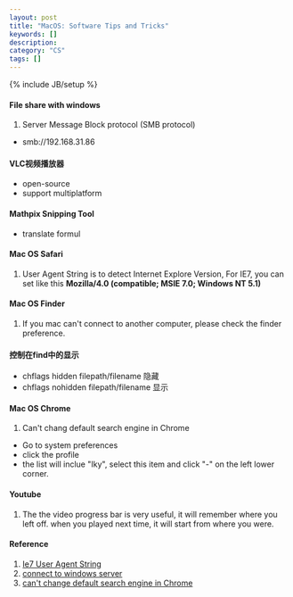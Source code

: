 ```yaml
---
layout: post
title: "MacOS: Software Tips and Tricks"
keywords: []
description: 
category: "CS"
tags: []
---
```

{% include JB/setup %}

#### File share with windows
1. Server Message Block protocol (SMB protocol)
- smb://192.168.31.86


#### VLC视频播放器

+ open-source 
+ support multiplatform 

#### Mathpix Snipping Tool

+ translate formul


#### Mac OS Safari
1. User Agent String is to detect Internet Explore Version, For IE7, you can set like this **Mozilla/4.0 (compatible; MSIE 7.0; Windows NT 5.1)**

#### Mac OS Finder
1. If you mac can't connect to another computer, please check the finder
   preference.

#### 控制在find中的显示
+ chflags hidden filepath/filename 隐藏
+ chflags nohidden filepath/filename 显示

#### Mac OS Chrome
1. Can't chang default search engine in Chrome
- Go to system preferences
- click the profile
- the list will inclue "Iky", select this item and click "-" on the left lower
  corner.

#### Youtube
1. The the video progress bar is very useful, it will remember where you left
   off. when you played next time, it will start from where you were.



#### Reference
1. [Ie7 User Agent String](https://blogs.msdn.microsoft.com/ie/2006/09/20/the-ie7-user-agent-string/)
2. [connect to windows server](https://support.apple.com/guide/mac-help/if-your-mac-cant-connect-to-another-computer-mchlp1656/mac)
3. [can't change default search engine in
   Chrome](https://support.google.com/chrome/thread/23333087?hl=en)
